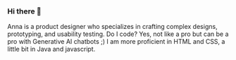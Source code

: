 ### Hi there 👋 

Anna is a product designer who specializes in crafting complex designs, prototyping, and usability testing. 
Do I code? Yes, not like a pro but can be a pro with Generative AI chatbots ;) 
I am more proficient in HTML and CSS, a little bit in Java and javascript.

<!--
**annadelahsiao/annadelahsiao** is a ✨ _special_ ✨ repository because its `README.md` (this file) appears on your GitHub profile.

Here are some ideas to get you started:

- 🔭 I’m currently working on ...
- 🌱 I’m currently learning ...
- 👯 I’m looking to collaborate on ...
- 🤔 I’m looking for help with ...
- 💬 Ask me about ...
- 📫 How to reach me: ...
- 😄 Pronouns: ...
- ⚡ Fun fact: ...
-->

